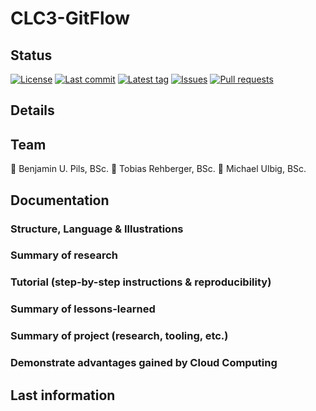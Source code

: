 # CLC3-GitFlow

## Status
[![License](https://img.shields.io/github/license/CLC3-GitFlow/CLC3-GitFlow.svg?style=flat-square)](LICENSE)
[![Last commit](https://img.shields.io/github/last-commit/CLC3-GitFlow/CLC3-GitFlow.svg?style=flat-square)](https://github.com/CLC3-GitFlow/CLC3-GitFlow/commits)
[![Latest tag](https://img.shields.io/github/tag/CLC3-GitFlow/CLC3-GitFlow.svg?style=flat-square)](https://github.com/CLC3-GitFlow/CLC3-GitFlow/releases)
[![Issues](https://img.shields.io/github/issues/CLC3-GitFlow/CLC3-GitFlow.svg?style=flat-square)](https://github.com/CLC3-GitFlow/CLC3-GitFlow/issues)
[![Pull requests](https://img.shields.io/github/issues-pr/CLC3-GitFlow/CLC3-GitFlow.svg?style=flat-square)](https://github.com/CLC3-GitFlow/CLC3-GitFlow/pulls)


## Details


## Team
:information_desk_person: Benjamin U. Pils, BSc.
:information_desk_person: Tobias Rehberger, BSc.
:information_desk_person: Michael Ulbig, BSc.

## Documentation


### Structure, Language & Illustrations


### Summary of research


### Tutorial (step-by-step instructions & reproducibility)


### Summary of lessons-learned


### Summary of project (research, tooling, etc.)


### Demonstrate advantages gained by Cloud Computing


## Last information


